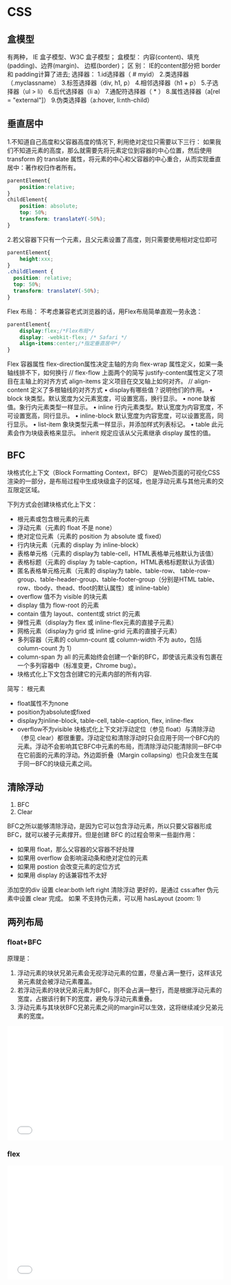 # CSS 

## 盒模型
有两种， IE 盒子模型、W3C 盒子模型；
盒模型： 内容(content)、填充(padding)、边界(margin)、 边框(border)；
区  别： IE的content部分把 border 和 padding计算了进去;
选择器：
	1.id选择器（ # myid）
	2.类选择器（.myclassname）
	3.标签选择器（div, h1, p）
	4.相邻选择器（h1 + p）
	5.子选择器（ul > li）
	6.后代选择器（li a）
	7.通配符选择器（ * ）
	8.属性选择器（a[rel = "external"]）
	9.伪类选择器（a:hover, li:nth-child）

## 垂直居中
1.不知道自己高度和父容器高度的情况下, 利用绝对定位只需要以下三行：
如果我们不知道元素的高度，那么就需要先将元素定位到容器的中心位置，然后使用 transform 的 translate 属性，将元素的中心和父容器的中心重合，从而实现垂直居中：著作权归作者所有。
```css
parentElement{
    position:relative;
}
childElement{
    position: absolute;
    top: 50%;
    transform: translateY(-50%);
}
```

2.若父容器下只有一个元素，且父元素设置了高度，则只需要使用相对定位即可

```css
parentElement{
    height:xxx;
}
.childElement {
  position: relative;
  top: 50%;
  transform: translateY(-50%);
}
```

Flex 布局：
不考虑兼容老式浏览器的话，用Flex布局简单直观一劳永逸：

```css
parentElement{
    display:flex;/*Flex布局*/
    display: -webkit-flex; /* Safari */
    align-items:center;/*指定垂直居中*/
}
```

Flex 容器属性
flex-direction属性决定主轴的方向
flex-wrap 属性定义，如果一条轴线排不下，如何换行
// flex-flow 上面两个的简写
justify-content属性定义了项目在主轴上的对齐方式
align-items 定义项目在交叉轴上如何对齐。
// align-content 定义了多根轴线的对齐方式
	•	display有哪些值？说明他们的作用。
	•	  block       	块类型。默认宽度为父元素宽度，可设置宽高，换行显示。
	•	  none        	缺省值。象行内元素类型一样显示。
	•	  inline      	行内元素类型。默认宽度为内容宽度，不可设置宽高，同行显示。
	•	  inline-block  默认宽度为内容宽度，可以设置宽高，同行显示。
	•	  list-item   	象块类型元素一样显示，并添加样式列表标记。
	•	  table       	此元素会作为块级表格来显示。
  inherit     	规定应该从父元素继承 display 属性的值。

## BFC 
块格式化上下文（Block Formatting Context，BFC） 是Web页面的可视化CSS渲染的一部分，是布局过程中生成块级盒子的区域，也是浮动元素与其他元素的交互限定区域。

下列方式会创建块格式化上下文：

* 根元素或包含根元素的元素
* 浮动元素（元素的 float 不是 none）
* 绝对定位元素（元素的 position 为 absolute 或 fixed）
* 行内块元素（元素的 display 为 inline-block）
* 表格单元格（元素的 display为 table-cell，HTML表格单元格默认为该值）
* 表格标题（元素的 display 为 table-caption，HTML表格标题默认为该值）
* 匿名表格单元格元素（元素的 display为 table、table-row、 table-row-group、table-header-group、table-footer-group（分别是HTML table、row、tbody、thead、tfoot的默认属性）或 inline-table）
* overflow 值不为 visible 的块元素
* display 值为 flow-root 的元素
* contain 值为 layout、content或 strict 的元素
* 弹性元素（display为 flex 或 inline-flex元素的直接子元素）
* 网格元素（display为 grid 或 inline-grid 元素的直接子元素）
* 多列容器（元素的 column-count 或 column-width 不为 auto，包括 column-count 为 1）
* column-span 为 all 的元素始终会创建一个新的BFC，即使该元素没有包裹在一个多列容器中（标准变更，Chrome bug）。
* 块格式化上下文包含创建它的元素内部的所有内容.

简写：
根元素
* float属性不为none
* position为absolute或fixed
* display为inline-block, table-cell, table-caption, flex, inline-flex
* overflow不为visible
块格式化上下文对浮动定位（参见 float）与清除浮动（参见 clear）都很重要。浮动定位和清除浮动时只会应用于同一个BFC内的元素。浮动不会影响其它BFC中元素的布局，而清除浮动只能清除同一BFC中在它前面的元素的浮动。外边距折叠（Margin collapsing）也只会发生在属于同一BFC的块级元素之间。

## 清除浮动

1. BFC
2. Clear

BFC之所以能够清除浮动，是因为它可以包含浮动元素，所以只要父容器形成BFC，就可以被子元素撑开。但是创建 BFC 的过程会带来一些副作用：
* 如果用 float，那么父容器的父容器不好处理
* 如果用 overflow 会影响滚动条和绝对定位的元素
* 如果用 postion 会改变元素的定位方式
* 如果用 display 的话兼容性不太好

添加空的div 设置 clear:both left right 清除浮动
更好的，是通过 css:after 伪元素中设置 clear 完成。
如果 不支持伪元素，可以用 hasLayout (zoom: 1)

## 两列布局

### float+BFC

原理是：
1. 浮动元素的块状兄弟元素会无视浮动元素的位置，尽量占满一整行，这样该兄弟元素就会被浮动元素覆盖。 
2. 若浮动元素的块状兄弟元素为BFC，则不会占满一整行，而是根据浮动元素的宽度，占据该行剩下的宽度，避免与浮动元素重叠。 
3. 浮动元素与其块状BFC兄弟元素之间的margin可以生效，这将继续减少兄弟元素的宽度。


<iframe height='265' scrolling='no' title='Two-cols: float+BFC' src='//codepen.io/Agrimonia/embed/gBQBpj/?height=265&theme-id=light&default-tab=css,result' frameborder='no' allowtransparency='true' allowfullscreen='true' style='width: 100%;'>See the Pen <a href='https://codepen.io/Agrimonia/pen/gBQBpj/'>Two-cols: float+BFC</a> by Lin Yongcong (<a href='https://codepen.io/Agrimonia'>@Agrimonia</a>) on <a href='https://codepen.io'>CodePen</a>.
</iframe>

### flex

<iframe height='265' scrolling='no' title='Two-col: flex' src='//codepen.io/Agrimonia/embed/YJRJqe/?height=265&theme-id=light&default-tab=css,result' frameborder='no' allowtransparency='true' allowfullscreen='true' style='width: 100%;'>See the Pen <a href='https://codepen.io/Agrimonia/pen/YJRJqe/'>Two-col: flex</a> by Lin Yongcong (<a href='https://codepen.io/Agrimonia'>@Agrimonia</a>) on <a href='https://codepen.io'>CodePen</a>.
</iframe>
